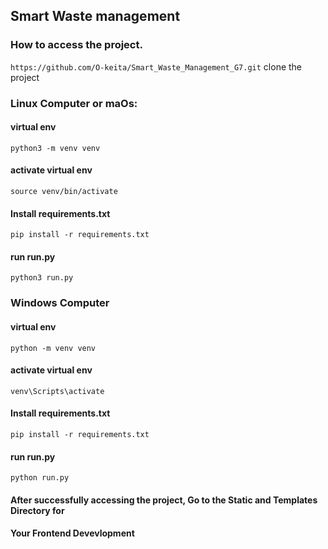 ## Smart Waste management

### How to access the project.

`https://github.com/O-keita/Smart_Waste_Management_G7.git`
clone the project

### Linux Computer or maOs:

#### virtual env

`python3 -m venv venv`

#### activate virtual env

`source venv/bin/activate`

#### Install requirements.txt

`pip install -r requirements.txt`

#### run run.py

`python3 run.py`

### Windows Computer

#### virtual env

`python -m venv venv`

#### activate virtual env

`venv\Scripts\activate`

#### Install requirements.txt

`pip install -r requirements.txt`

#### run run.py

`python run.py`

#### After successfully accessing the project, Go to the Static and Templates Directory for

#### Your Frontend Devevlopment
